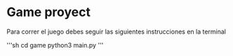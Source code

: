 # Game proyect

Para correr el juego debes seguir las siguientes instrucciones en la terminal

'''sh
cd game
python3 main.py
'''